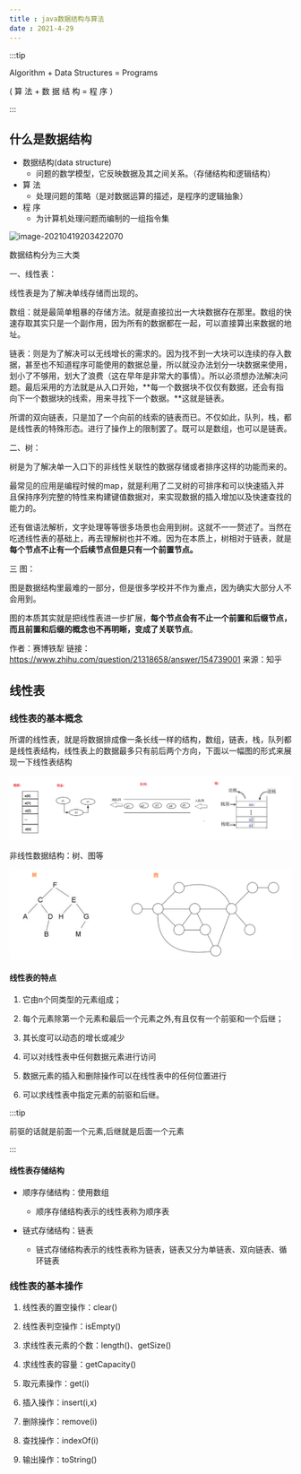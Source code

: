 ```yaml
---
title : java数据结构与算法
date : 2021-4-29
---
```


:::tip

Algorithm + Data Structures = Programs

  ( 算 法 +  数 据 结 构  = 程 序 ）

:::

## 什么是数据结构

- 数据结构(data structure)
  - 问题的数学模型，它反映数据及其之间关系。（存储结构和逻辑结构）
- 算  法
  - 处理问题的策略（是对数据运算的描述，是程序的逻辑抽象）
- 程  序
  - 为计算机处理问题而编制的一组指令集



![image-20210419203422070](https://gitee.com/qianshilei/test/raw/master/img/image-20210419203422070.png)





数据结构分为三大类

一、线性表：

线性表是为了解决单线存储而出现的。

数组：就是最简单粗暴的存储方法。就是直接拉出一大块数据存在那里。数组的快速存取其实只是一个副作用，因为所有的数据都在一起，可以直接算出来数据的地址。

链表：则是为了解决可以无线增长的需求的。因为找不到一大块可以连续的存入数据，甚至也不知道程序可能使用的数据总量，所以就没办法划分一块数据来使用，划小了不够用，划大了浪费（这在早年是非常大的事情）。所以必须想办法解决问题。最后采用的方法就是从入口开始，**每一个数据块不仅仅有数据，还会有指向下一个数据块的线索，用来寻找下一个数据。**这就是链表。

所谓的双向链表，只是加了一个向前的线索的链表而已。不仅如此，队列，栈，都是线性表的特殊形态。进行了操作上的限制罢了。既可以是数组，也可以是链表。

二、树：

树是为了解决单一入口下的非线性关联性的数据存储或者排序这样的功能而来的。

最常见的应用是编程时候的map，就是利用了二叉树的可排序和可以快速插入并且保持序列完整的特性来构建键值数据对，来实现数据的插入增加以及快速查找的能力的。

还有做语法解析，文字处理等等很多场景也会用到树。这就不一一赘述了。当然在吃透线性表的基础上，再去理解树也并不难。因为在本质上，树相对于链表，就是**每个节点不止有一个后续节点但是只有一个前置节点。**

三 图：

图是数据结构里最难的一部分，但是很多学校并不作为重点，因为确实大部分人不会用到。

图的本质其实就是把线性表进一步扩展，**每个节点会有不止一个前置和后缀节点，而且前置和后缀的概念也不再明晰，变成了关联节点**。



作者：赛博铁犁
链接：https://www.zhihu.com/question/21318658/answer/154739001
来源：知乎

## 线性表

### 线性表的基本概念

所谓的线性表，就是将数据排成像一条长线一样的结构，数组，链表，栈，队列都 是线性表结构，线性表上的数据最多只有前后两个方向，下面以一幅图的形式来展现一下线性表结构



![image-20210506082926833](img/image-20210506082926833.png)



非线性数据结构：树、图等

![image-20210506093548271](img/image-20210506093548271.png)



#### 线性表的特点

1. 它由n个同类型的元素组成；

2. 每个元素除第一个元素和最后一个元素之外,有且仅有一个前驱和一个后继；

3. 其长度可以动态的增长或减少

4. 可以对线性表中任何数据元素进行访问

5. 数据元素的插入和删除操作可以在线性表中的任何位置进行

6. 可以求线性表中指定元素的前驱和后继。

:::tip

前驱的话就是前面一个元素,后继就是后面一个元素

:::

#### 线性表存储结构

- 顺序存储结构：使用数组
  - 顺序存储结构表示的线性表称为顺序表

- 链式存储结构：链表
  - 链式存储结构表示的线性表称为链表，链表又分为单链表、双向链表、循环链表

### 线性表的基本操作

1. 线性表的置空操作：clear()

2. 线性表判空操作：isEmpty()

3. 求线性表元素的个数：length()、getSize()

4. 求线性表的容量：getCapacity()

5. 取元素操作：get(i)

6. 插入操作：insert(i,x)

7. 删除操作：remove(i)

8. 查找操作：indexOf(i)

9. 输出操作：toString()

```java
```

